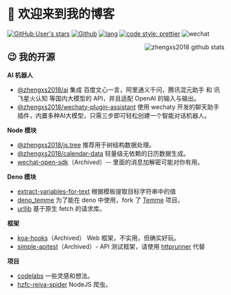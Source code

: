 # 👋 欢迎来到我的博客

[![GitHub User's stars](https://img.shields.io/github/stars/zhengxs2018?style=flat-square)](https://github.com/zhengxs2018)
[![Github](https://img.shields.io/github/followers/zhengxs2018?label=Follow&style=flat-square)](https://github.com/zhengxs2018)
[![lang](https://img.shields.io/badge/lang-typescript-informational?style=flat-square)](https://www.typescriptlang.org/)
[![code style: prettier](https://img.shields.io/badge/code_style-prettier-ff69b4.svg?style=flat-square)](https://github.com/prettier/prettier)
![wechat](https://img.shields.io/badge/%E6%91%B8%E9%B1%BC-%E4%B8%93%E5%AE%B6-3b82f6?style=flat-square&logo=wechat)

<img  src="https://github-readme-stats.vercel.app/api?username=zhengxs2018&show_icons=true" alt="zhengxs2018 github stats" align="right" />

## 😉 我的开源
  
**AI 机器人**

- [@zhengxs2018/ai](https://github.com/zhengxs2018/ai) 集成 百度文心一言，阿里通义千问，腾讯混元助手 和 讯飞星火认知 等国内大模型的 API，并且适配 OpenAI 的输入与输出。
- [@zhengxs2018/wechaty-plugin-assistant](https://github.com/zhengxs2018/wechaty-plugin-assistant) 使用 wechaty 开发的聊天助手插件，内置多种AI大模型，只需三步即可轻松创建一个智能对话机器人。
  
**Node 模块**
  
- [@zhengxs2018/js.tree](https://github.com/zhengxs2018/js.tree) 推荐用于树结构数据处理。
- [@zhengxs2018/calendar-data](https://github.com/zhengxs2018/calendar-data) 轻量级无依赖的日历数据生成。
- [wechat-open-sdk](https://github.com/zhengxs2018/wechat-open-sdk)（Archived）-- 里面的消息加解密可能对你有用。

**Deno 模块**

- [extract-variables-for-text](https://github.com/zhengxs2018/extract-variables-for-text) 根据模板提取目标字符串中的值
- [deno_temme](https://github.com/zhengxs2018/deno_temme) 为了能在 deno 中使用，fork 了 [Temme](https://github.com/shinima/temme) 项目。
- [urllib](https://github.com/zhengxs2018/urllib) 基于原生 fetch 的请求库。

**框架**

- [koa-hooks](https://github.com/zhengxs2018/koa-hooks)（Archived） Web 框架，不实用，但确实好玩。
- [simple-apitest](http://github.com/zhengxs2018/simple-apitest)（Archived）- API 测试框架，请使用 [httprunner](https://github.com/httprunner/httprunner) 代替

**项目**

- [codelabs](https://github.com/zhengxs2018/codelabs) 一些灵感和想法。
- [hzfc-reiva-spider](https://github.com/zhengxs2018/hzfc-reiva-spider) NodeJS 爬虫。
